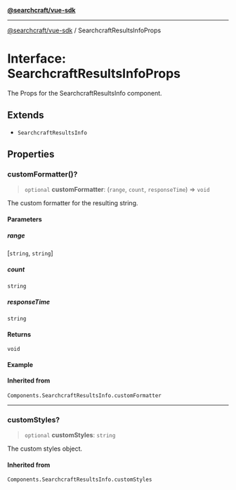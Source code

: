 [**@searchcraft/vue-sdk**](/reference/sdk/js-vue/README.md)

***

[@searchcraft/vue-sdk](/reference/sdk/js-vue/globals.md) / SearchcraftResultsInfoProps

# Interface: SearchcraftResultsInfoProps

The Props for the SearchcraftResultsInfo component.

## Extends

- `SearchcraftResultsInfo`

## Properties

### customFormatter()?

> `optional` **customFormatter**: (`range`, `count`, `responseTime`) => `void`

The custom formatter for the resulting string.

#### Parameters

##### range

\[`string`, `string`\]

##### count

`string`

##### responseTime

`string`

#### Returns

`void`

#### Example

#### Inherited from

`Components.SearchcraftResultsInfo.customFormatter`

***

### customStyles?

> `optional` **customStyles**: `string`

The custom styles object.

#### Inherited from

`Components.SearchcraftResultsInfo.customStyles`
